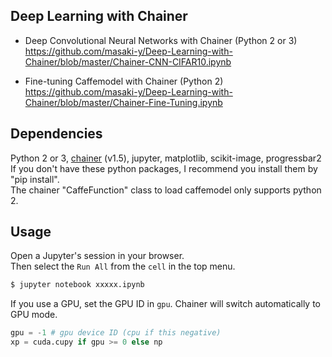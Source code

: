 ## Deep Learning with Chainer  

* Deep Convolutional Neural Networks with Chainer (Python 2 or 3)  
https://github.com/masaki-y/Deep-Learning-with-Chainer/blob/master/Chainer-CNN-CIFAR10.ipynb

* Fine-tuning Caffemodel with Chainer (Python 2)  
https://github.com/masaki-y/Deep-Learning-with-Chainer/blob/master/Chainer-Fine-Tuning.ipynb

## Dependencies
Python 2 or 3, [chainer](http://chainer.org/) (v1.5), jupyter, matplotlib, scikit-image, progressbar2  
If you don't have these python packages, I recommend you install them by "pip install".  
The chainer "CaffeFunction" class to load caffemodel only supports python 2.  

## Usage
Open a Jupyter's session in your browser.  
Then select the `Run All` from the `cell` in the top menu.  
```sh
$ jupyter notebook xxxxx.ipynb
```

If you use a GPU, set the GPU ID in `gpu`.
Chainer will switch automatically to GPU mode.
```py
gpu = -1 # gpu device ID (cpu if this negative)
xp = cuda.cupy if gpu >= 0 else np  
```
